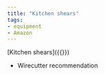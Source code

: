 ```yaml
---
title: "Kitchen shears"
tags:
- equipment
- Amazon
---
```

[Kitchen shears]({{<amazon B000KILLXM>}})
- Wirecutter recommendation
